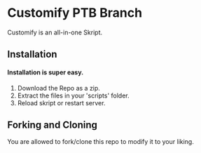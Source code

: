 # Customify PTB Branch
Customify is an all-in-one Skript.

## Installation
#### Installation is super easy.
1. Download the Repo as a zip.
2. Extract the files in your 'scripts' folder.
3. Reload skript or restart server.

## Forking and Cloning
You are allowed to fork/clone this repo to modify it to your liking.